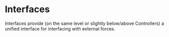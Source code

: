 # Interfaces

Interfaces provide (on the same level or slightly below/above Controllers) a unified interface
for interfacing with external forces.
